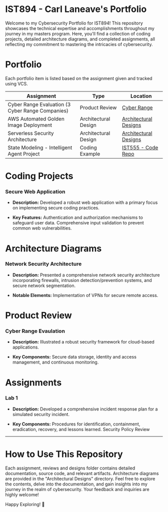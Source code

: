 # IST894 - Carl Laneave's Portfolio
Welcome to my Cybersecurity Portfolio for IST894! This repository showcases the technical expertise and accomplishments throughout my journey in my masters program. Here, you'll find a collection of coding projects, detailed architecture diagrams, and completed assignments, all reflecting my commitment to mastering the intricacies of cybersecurity.

# Portfolio 

Each portfolio item is listed based on the assignment given and tracked using VCS. 

| Assignment                                       | Type                 | Location                                                                     |
|--------------------------------------------------|----------------------|------------------------------------------------------------------------------|
| Cyber Range Evaluation (3 Cyber Range Companies) | Product Review       | [Cyber Range](Cyber-Range-Evaluation/)                                       |
 | AWS Automated Golden Image Deployment            | Architectural Design | [Architectural Designs](Architectural%20Designs/packer-architecture.png)     |
 | Serverless Security Architecture                 | Architectural Design | [Architectural Designs](Architectural%20Designs/)                            |
 | State Modeling - Intelligent Agent Project       | Coding Example       | [IST555 - Code Repo](https://github.com/claneave28/intelligent_agent_ist555) |

# Coding Projects
### Secure Web Application
- **Description:** Developed a robust web application with a primary focus on implementing secure coding practices.

- **Key Features:**
Authentication and authorization mechanisms to safeguard user data.
Comprehensive input validation to prevent common web vulnerabilities.

# Architecture Diagrams
### Network Security Architecture
- **Description:** Presented a comprehensive network security architecture incorporating firewalls, intrusion detection/prevention systems, and secure network segmentation.

- **Notable Elements:**
Implementation of VPNs for secure remote access.

# Product Review
### Cyber Range Evaulation

- **Description:**
Illustrated a robust security framework for cloud-based applications.

- **Key Components:**
Secure data storage, identity and access management, and continuous monitoring.

# Assignments
### Lab 1
- **Description:** Developed a comprehensive incident response plan for a simulated security incident.

- **Key Components:**
Procedures for identification, containment, eradication, recovery, and lessons learned.
Security Policy Review

<hr/>

# How to Use This Repository
Each assignment, reviews and designs folder contains detailed documentation, source code, and relevant artifacts.
Architecture diagrams are provided in the "Architectural Designs" directory.
Feel free to explore the contents, delve into the documentation, and gain insights into my journey in the realm of cybersecurity. Your feedback and inquiries are highly welcome!

Happy Exploring! 🚀





